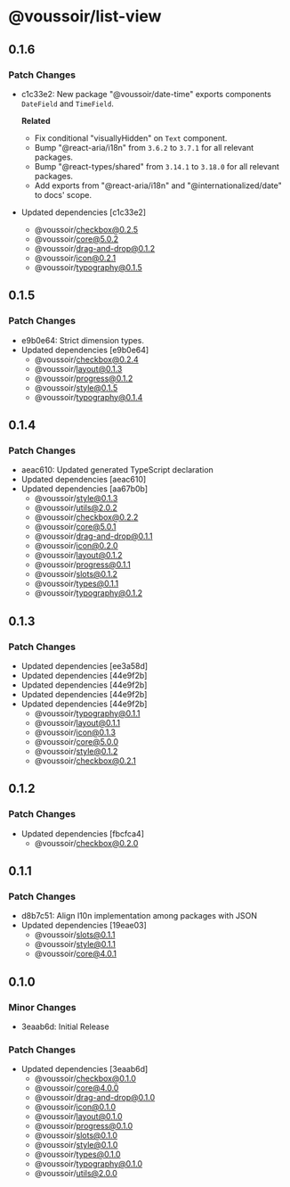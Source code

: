 # @voussoir/list-view

## 0.1.6

### Patch Changes

- c1c33e2: New package "@voussoir/date-time" exports components `DateField` and
  `TimeField`.

  **Related**

  - Fix conditional "visuallyHidden" on `Text` component.
  - Bump "@react-aria/i18n" from `3.6.2` to `3.7.1` for all relevant packages.
  - Bump "@react-types/shared" from `3.14.1` to `3.18.0` for all relevant
    packages.
  - Add exports from "@react-aria/i18n" and "@internationalized/date" to docs'
    scope.

- Updated dependencies [c1c33e2]
  - @voussoir/checkbox@0.2.5
  - @voussoir/core@5.0.2
  - @voussoir/drag-and-drop@0.1.2
  - @voussoir/icon@0.2.1
  - @voussoir/typography@0.1.5

## 0.1.5

### Patch Changes

- e9b0e64: Strict dimension types.
- Updated dependencies [e9b0e64]
  - @voussoir/checkbox@0.2.4
  - @voussoir/layout@0.1.3
  - @voussoir/progress@0.1.2
  - @voussoir/style@0.1.5
  - @voussoir/typography@0.1.4

## 0.1.4

### Patch Changes

- aeac610: Updated generated TypeScript declaration
- Updated dependencies [aeac610]
- Updated dependencies [aa67b0b]
  - @voussoir/style@0.1.3
  - @voussoir/utils@2.0.2
  - @voussoir/checkbox@0.2.2
  - @voussoir/core@5.0.1
  - @voussoir/drag-and-drop@0.1.1
  - @voussoir/icon@0.2.0
  - @voussoir/layout@0.1.2
  - @voussoir/progress@0.1.1
  - @voussoir/slots@0.1.2
  - @voussoir/types@0.1.1
  - @voussoir/typography@0.1.2

## 0.1.3

### Patch Changes

- Updated dependencies [ee3a58d]
- Updated dependencies [44e9f2b]
- Updated dependencies [44e9f2b]
- Updated dependencies [44e9f2b]
- Updated dependencies [44e9f2b]
  - @voussoir/typography@0.1.1
  - @voussoir/layout@0.1.1
  - @voussoir/icon@0.1.3
  - @voussoir/core@5.0.0
  - @voussoir/style@0.1.2
  - @voussoir/checkbox@0.2.1

## 0.1.2

### Patch Changes

- Updated dependencies [fbcfca4]
  - @voussoir/checkbox@0.2.0

## 0.1.1

### Patch Changes

- d8b7c51: Align l10n implementation among packages with JSON
- Updated dependencies [19eae03]
  - @voussoir/slots@0.1.1
  - @voussoir/style@0.1.1
  - @voussoir/core@4.0.1

## 0.1.0

### Minor Changes

- 3eaab6d: Initial Release

### Patch Changes

- Updated dependencies [3eaab6d]
  - @voussoir/checkbox@0.1.0
  - @voussoir/core@4.0.0
  - @voussoir/drag-and-drop@0.1.0
  - @voussoir/icon@0.1.0
  - @voussoir/layout@0.1.0
  - @voussoir/progress@0.1.0
  - @voussoir/slots@0.1.0
  - @voussoir/style@0.1.0
  - @voussoir/types@0.1.0
  - @voussoir/typography@0.1.0
  - @voussoir/utils@2.0.0

